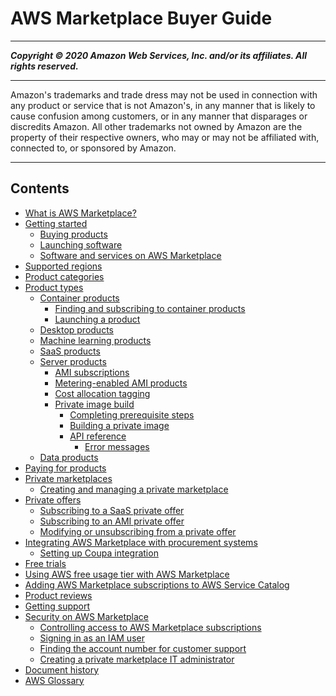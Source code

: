 # AWS Marketplace Buyer Guide

-----
*****Copyright &copy; 2020 Amazon Web Services, Inc. and/or its affiliates. All rights reserved.*****

-----
Amazon's trademarks and trade dress may not be used in 
     connection with any product or service that is not Amazon's, 
     in any manner that is likely to cause confusion among customers, 
     or in any manner that disparages or discredits Amazon. All other 
     trademarks not owned by Amazon are the property of their respective
     owners, who may or may not be affiliated with, connected to, or 
     sponsored by Amazon.

-----
## Contents
+ [What is AWS Marketplace?](what-is-marketplace.md)
+ [Getting started](buyer-getting-started.md)
   + [Buying products](buyer-subscribing-to-products.md)
   + [Launching software](buyer-launching-software.md)
   + [Software and services on AWS Marketplace](buyer-software-and-services.md)
+ [Supported regions](supported-regions.md)
+ [Product categories](buyer-product-categories.md)
+ [Product types](buyer-product-types.md)
   + [Container products](buyer-what-is-aws-marketplace-for-containers.md)
      + [Finding and subscribing to container products](buyer-finding-and-subscribing-to-container-products.md)
      + [Launching a product](buyer-configuring-a-product.md)
   + [Desktop products](buyer-desktop-products.md)
   + [Machine learning products](aws-machine-learning-marketplace.md)
   + [SaaS products](buyer-saas-products.md)
   + [Server products](buyer-server-products.md)
      + [AMI subscriptions](buyer-ami-subscriptions.md)
      + [Metering-enabled AMI products](buyer-ami-metering-enabled-products.md)
      + [Cost allocation tagging](cost-allocation-tagging-ami-marketplace.md)
      + [Private image build](buyer-private-image-build.md)
         + [Completing prerequisite steps](completing-prerequisite-steps.md)
         + [Building a private image](building-a-private-image.md)
         + [API reference](api-reference.md)
            + [Error messages](private-image-build-error-messages.md)
   + [Data products](buyer-data-products.md)
+ [Paying for products](buyer-paying-for-products.md)
+ [Private marketplaces](private-marketplace.md)
   + [Creating and managing a private marketplace](private-catalog-administration.md)
+ [Private offers](buyer-private-offers.md)
   + [Subscribing to a SaaS private offer](buyer-private-offers-subscribing-saas-private-offer.md)
   + [Subscribing to an AMI private offer](buyer-private-offers-subscribing-ami-private-offer.md)
   + [Modifying or unsubscribing from a private offer](buyer-private-offers-modifying.md)
+ [Integrating AWS Marketplace with procurement systems](procurement-system-integration.md)
   + [Setting up Coupa integration](procurement-system-integration-setup.md)
+ [Free trials](buyer-free-trials.md)
+ [Using AWS free usage tier with AWS Marketplace](buyer-aws-free-tier.md)
+ [Adding AWS Marketplace subscriptions to AWS Service Catalog](service-catalog.md)
+ [Product reviews](buyer-product-reviews.md)
+ [Getting support](buyer-support.md)
+ [Security on AWS Marketplace](buyer-security.md)
   + [Controlling access to AWS Marketplace subscriptions](buyer-iam-users-groups-policies.md)
   + [Signing in as an IAM user](buyer-iam-user-login.md)
   + [Finding the account number for customer support](GettingSupport.md)
   + [Creating a private marketplace IT administrator](it-administrator.md)
+ [Document history](document-history.md)
+ [AWS Glossary](glossary.md)